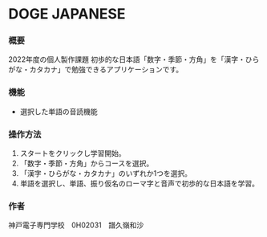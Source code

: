 # DOGE JAPANESE

### 概要
2022年度の個人製作課題
初歩的な日本語「数字・季節・方角」を「漢字・ひらがな・カタカナ」で勉強できるアプリケーションです。

### 機能
- 選択した単語の音読機能

### 操作方法
1. スタートをクリックし学習開始。
2. 「数字・季節・方角」からコースを選択。
3. 「漢字・ひらがな・カタカナ」のいずれか1つを選択。
4. 単語を選択し、単語、振り仮名のローマ字と音声で初歩的な日本語を学習。

### 作者
神戸電子専門学校　0H02031　譜久嶺和沙